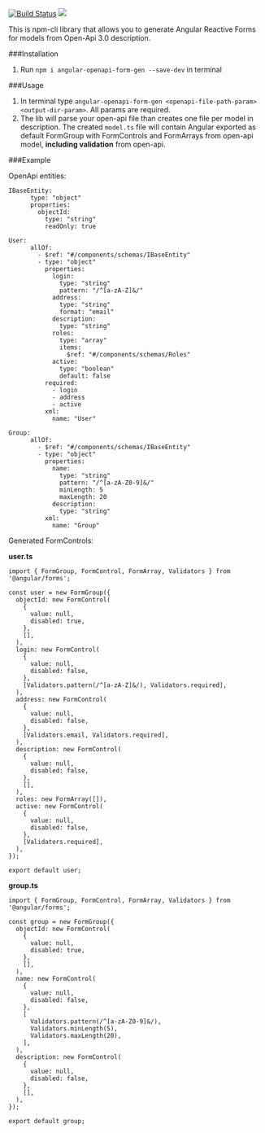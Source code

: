 [![Build Status](https://travis-ci.org/fiorsaoirse/angular-openapi-forms-gen.svg?branch=master)](https://travis-ci.org/fiorsaoirse/angular-openapi-forms-gen)
<a href="https://codeclimate.com/github/fiorsaoirse/angular-openapi-forms-gen/maintainability"><img src="https://api.codeclimate.com/v1/badges/6d1fc8b0ef0b27065dad/maintainability" /></a>

This is npm-cli library that allows you to generate Angular Reactive Forms for models from Open-Api 3.0 description.


###Installation
1. Run `npm i angular-openapi-form-gen --save-dev` in terminal

###Usage
1. In terminal type `angular-openapi-form-gen <openapi-file-path-param> <output-dir-param>`. All params are required.
2. The lib will parse your open-api file than creates one file per model in description. The created `model.ts` file will contain Angular exported as default FormGroup with FormControls and FormArrays from open-api model, **including validation** from open-api.

###Example

OpenApi entities:

```
IBaseEntity:
      type: "object"
      properties:
        objectId:
          type: "string"
          readOnly: true

User:
      allOf:
        - $ref: "#/components/schemas/IBaseEntity"
        - type: "object"
          properties:
            login:
              type: "string"
              pattern: "/^[a-zA-Z]&/"
            address:
              type: "string"
              format: "email"
            description:
              type: "string"
            roles:
              type: "array"
              items:
                $ref: "#/components/schemas/Roles"
            active:
              type: "boolean"
              default: false
          required:
            - login
            - address
            - active
          xml:
            name: "User"

Group:
      allOf:
        - $ref: "#/components/schemas/IBaseEntity"
        - type: "object"
          properties:
            name:
              type: "string"
              pattern: "/^[a-zA-Z0-9]&/"
              minLength: 5
              maxLength: 20
            description:
              type: "string"
          xml:
            name: "Group"
```

Generated FormControls:

**user.ts**

```
import { FormGroup, FormControl, FormArray, Validators } from '@angular/forms';

const user = new FormGroup({
  objectId: new FormControl(
    {
      value: null,
      disabled: true,
    },
    [],
  ),
  login: new FormControl(
    {
      value: null,
      disabled: false,
    },
    [Validators.pattern(/^[a-zA-Z]&/), Validators.required],
  ),
  address: new FormControl(
    {
      value: null,
      disabled: false,
    },
    [Validators.email, Validators.required],
  ),
  description: new FormControl(
    {
      value: null,
      disabled: false,
    },
    [],
  ),
  roles: new FormArray([]),
  active: new FormControl(
    {
      value: null,
      disabled: false,
    },
    [Validators.required],
  ),
});

export default user;

```

**group.ts**

```
import { FormGroup, FormControl, FormArray, Validators } from '@angular/forms';

const group = new FormGroup({
  objectId: new FormControl(
    {
      value: null,
      disabled: true,
    },
    [],
  ),
  name: new FormControl(
    {
      value: null,
      disabled: false,
    },
    [
      Validators.pattern(/^[a-zA-Z0-9]&/),
      Validators.minLength(5),
      Validators.maxLength(20),
    ],
  ),
  description: new FormControl(
    {
      value: null,
      disabled: false,
    },
    [],
  ),
});

export default group;
```
